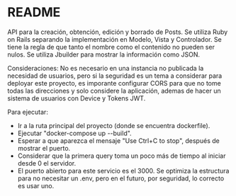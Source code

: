 # README

API para la creación, obtención, edición y borrado de Posts. Se utiliza Ruby on Rails separando la implementación en Modelo, Vista y Controlador. Se tiene la regla de que tanto el nombre como el contenido no pueden ser nulos. Se utiliza Jbuilder para mostrar la información como JSON.

Consideraciones: No es necesario en una instancia no publicada la necesidad de usuarios, pero si la seguridad es un tema a considerar para deployar este proyecto, es imporante configurar CORS para que no tome todas las direcciones y solo considere la aplicación, ademas de hacer un sistema de usuarios con Device y Tokens JWT.

Para ejecutar:
* Ir a la ruta principal del proyecto (donde se encuentra dockerfile).
* Ejecutar "docker-compose up --build".
* Esperar a que aparezca el mensaje "Use Ctrl+C to stop", después de mostrar el puerto.
* Considerar que la primera query toma un poco más de tiempo al iniciar desde 0 el servidor.
* El puerto abierto para este servicio es el 3000. Se optimiza la estructura para no necesitar un .env, pero en el futuro, por seguridad, lo correcto es usar uno.
